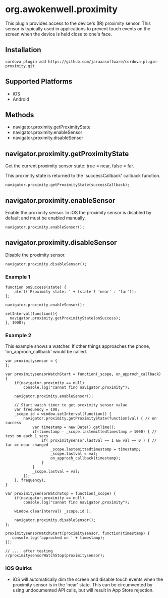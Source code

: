 <!---
    Licensed to the Apache Software Foundation (ASF) under one
    or more contributor license agreements.  See the NOTICE file
    distributed with this work for additional information
    regarding copyright ownership.  The ASF licenses this file
    to you under the Apache License, Version 2.0 (the
    "License"); you may not use this file except in compliance
    with the License.  You may obtain a copy of the License at

      http://www.apache.org/licenses/LICENSE-2.0

    Unless required by applicable law or agreed to in writing,
    software distributed under the License is distributed on an
    "AS IS" BASIS, WITHOUT WARRANTIES OR CONDITIONS OF ANY
    KIND, either express or implied.  See the License for the
    specific language governing permissions and limitations
    under the License.
-->

# org.awokenwell.proximity

This plugin provides access to the device's (IR) proximity sensor. This sensor is typically used in applications to prevent touch events on the screen when the device is held close to one's face.

## Installation

    cordova plugin add https://github.com/jaraxasoftware/cordova-plugin-proximity.git

## Supported Platforms

- iOS
- Android

## Methods

- navigator.proximity.getProximityState
- navigator.proximity.enableSensor
- navigator.proximity.disableSensor

## navigator.proximity.getProximityState

Get the current proximity sensor state: true = near, false = far.

This proximity state is returned to the 'successCallback' callback function.

    navigator.proximity.getProximityState(successCallback);

## navigator.proximity.enableSensor

Enable the proximity sensor. In iOS the proximity sensor is disabled by default and must
be enabled manually.

    navigator.proximity.enableSensor();

## navigator.proximity.disableSensor

Disable the proximity sensor.

    navigator.proximity.disableSensor();

### Example 1

    function onSuccess(state) {
        alert('Proximity state: ' + (state ? 'near' : 'far'));
    };

    navigator.proximity.enableSensor();
    
    setInterval(function(){
      navigator.proximity.getProximityState(onSuccess);
    }, 1000);


### Example 2

This example shows a watcher. If other things approaches the phone, 'on_approch_callback' would be called. 


    var proximitysensor = {
    };

    var proximitysensorWatchStart = function(_scope, on_approch_callback) {
        if(navigator.proximity == null)
            console.log("cannot find navigator.proximity");

        navigator.proximity.enableSensor();

        // Start watch timer to get proximity sensor value
        var frequency = 100;
        _scope.id = window.setInterval(function() {
            navigator.proximity.getProximityState(function(val) { // on success
                var timestamp = new Date().getTime();
                if(timestamp - _scope.lastemittedtimestamp > 1000) { // test on each 1 secs
                    if( proximitysensor.lastval == 1 && val == 0 ) { // far => near changed
                        _scope.lastemittedtimestamp = timestamp;
                        _scope.lastval = val;
                        on_approch_callback(timestamp);
                    }
                }
                _scope.lastval = val;
            });
        }, frequency);
    }

    var proximitysensorWatchStop = function(_scope) {
        if(navigator.proximity == null)
            console.log("cannot find navigator.proximity");

        window.clearInterval( _scope.id );

        navigator.proximity.disableSensor();
    };

    proximitysensorWatchStart(proximitysensor, function(timestamp) {
       console.log('approched on ' + timestamp);
    });

    // .... after testing
    //proximitysensorWatchStop(proximitysensor);


### iOS Quirks

- iOS will automatically dim the screen and disable touch events when the proximity sensor is in the 'near' state. This can be circumvented by using undocumented API calls, but will result in App Store rejection.
